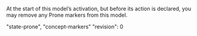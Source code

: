 At the start of this model’s activation, but before its action is declared, you may remove any Prone markers from this model.

"state-prone", "concept-markers"
"revision": 0